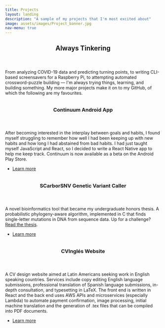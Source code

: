 ```yaml
---
title: Projects
layout: landing
description: "A sample of my projects that I'm most excited about"
image: assets/images/Project_banner.jpg
nav-menu: true
---
```


<!-- Main -->
<div id="main">

<!-- One -->
<section id="one">
	<div class="inner">
		<header class="major">
			<h2>Always Tinkering</h2>
		</header>
		<p>From analyzing COVID-19 data and predicting turning points, to writing CLI-based screensavers for a Raspberry Pi, to attempting automated crossword-puzzle building &mdash; I'm always trying things, learning, and building something. My more major projects make it on to my GitHub, of which the following are my favourites.</p>
	</div>
</section>

<!-- Two -->
<section id="two" class="spotlights">
	<section>
		<a href="generic.html" class="image">
			<img src="{% link assets/images/continuum_collage.jpg %}" alt="" data-position="center center" />
		</a>
		<div class="content">
			<div class="inner">
				<header class="major">
					<h3>Continuum Android App</h3>
				</header>
				<p>After becoming interested in the interplay between goals and habits, I found myself struggling to remember how well I had been keeping up with new habits and how long I had abstained from bad habits. I had just taught myself JavaScript and React, so I decided to write a React Native app to help me keep track. Continuum is now available as a beta on the Android Play Store.</p>
				<ul class="actions">
					<li><a href="{% post_url 2021-1-1-continuum %}" class="button">Learn more</a></li>
				</ul>
			</div>
		</div>
	</section>
	<section>
		<a href="generic.html" class="image">
			<img src="{% link assets/images/SCarborSNV.jpg %}" alt="" data-position="top center" />
		</a>
		<div class="content">
			<div class="inner">
				<header class="major">
					<h3>SCarborSNV Genetic Variant Caller</h3>
				</header>
				<p>A novel bioinformatics tool that became my undergraduate honors thesis. A probabilistic phylogeny-aware algorithm, implemented in C that finds single-letter mutations in DNA from sequence data. Up for a challenge? <a href="/assets/SCarborSNV.pdf" download>Read the thesis</a>.</p>
				<ul class="actions">
					<li><a href="{% post_url 2019-10-1-scarborsnv %}" class="button">Learn more</a></li>
				</ul>
			</div>
		</div>
	</section>
	<section>
		<a href="generic.html" class="image">
			<img src="{% link assets/images/CVIngles.jpg %}" alt="" data-position="25% 25%" />
		</a>
		<div class="content">
			<div class="inner">
				<header class="major">
					<h3>CVInglés Website</h3>
				</header>
				<p>A CV design website aimed at Latin Americans seeking work in English speaking countries. Services include copy editing English language submissions, professional translation of Spanish language submissions, in-depth consultation, and typesetting in LaTeX. The front end is written in React and the back end uses AWS APIs and microservices (especially Lambda) to automate payment confirmation, image processing, initial machine translation and the generation of .tex files that can be compiled into PDF documents.</p>
				<ul class="actions">
					<li><a href="{% post_url 2020-6-1-cvingles %}" class="button">Learn more</a></li>
				</ul>
			</div>
		</div>
	</section>
</section>

</div>
